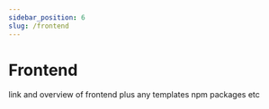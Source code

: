 ```yaml
---
sidebar_position: 6
slug: /frontend
---
```


# Frontend

link and overview of frontend plus any templates npm packages etc
